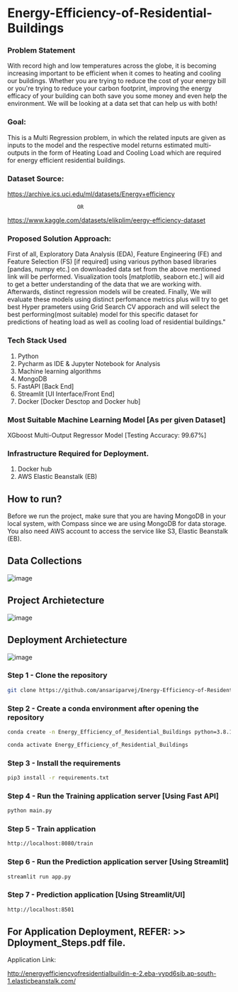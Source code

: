 # Energy-Efficiency-of-Residential-Buildings

### Problem Statement

With record high and low temperatures across the globe, it is becoming increasing important to be efficient when it comes to heating and cooling our buildings. Whether you are trying to reduce the cost of your energy bill or you're trying to reduce your carbon footprint, improving the energy efficacy of your building can both save you some money and even help the environment. We will be looking at a data set that can help us with both!

### Goal:

This is a Multi Regression problem, in which the related inputs are given as inputs to the model and the respective model returns estimated multi-outputs in the form of Heating Load and Cooling Load which are required for energy efficient residential buildings.

### Dataset Source:

https://archive.ics.uci.edu/ml/datasets/Energy+efficiency

                          OR

https://www.kaggle.com/datasets/elikplim/eergy-efficiency-dataset


### Proposed Solution Approach:

First of all, Exploratory Data Analysis (EDA), Feature Engineering (FE) and Feature Selection (FS) [if required] using various python based libraries [pandas, numpy etc.] on downloaded data set from the above mentioned link will be performed. Visualization tools [matplotlib, seaborn etc.] will aid to get a better understanding of the data that we are working with. Afterwards, distinct regression models wiil be created. Finally, We will evaluate these models using distinct perfomance metrics plus will try to get best Hyper prameters using Grid Search CV apporach and will select the best performing(most suitable) model for this specific dataset for predictions of heating load as well as cooling load of residential buildings."

### Tech Stack Used

1. Python 
2. Pycharm as IDE & Jupyter Notebook for Analysis
3. Machine learning algorithms 
4. MongoDB
5. FastAPI [Back End]
6. Streamlit [UI Interface/Front End]
7. Docker [Docker Desctop and Docker hub]

### Most Suitable Machine Learning Model [As per given Dataset] 

XGboost Multi-Output Regressor Model [Testing Accuracy: 99.67%]

### Infrastructure Required for Deployment.

1. Docker hub
2. AWS Elastic Beanstalk (EB)

## How to run?

Before we run the project, make sure that you are having MongoDB in your local system, with Compass since we are using MongoDB for data storage. You also need AWS account to access the service like S3, Elastic Beanstalk (EB).

## Data Collections
![image](https://user-images.githubusercontent.com/57321948/193536736-5ccff349-d1fb-486e-b920-02ad7974d089.png)


## Project Archietecture
![image](https://user-images.githubusercontent.com/57321948/193536768-ae704adc-32d9-4c6c-b234-79c152f756c5.png)


## Deployment Archietecture
![image](https://user-images.githubusercontent.com/57321948/193536973-4530fe7d-5509-4609-bfd2-cd702fc82423.png)


### Step 1 - Clone the repository
```bash
git clone https://github.com/ansariparvej/Energy-Efficiency-of-Residential-Buildings.git
```

### Step 2 - Create a conda environment after opening the repository

```bash
conda create -n Energy_Efficiency_of_Residential_Buildings python=3.8.16 -y
```

```bash
conda activate Energy_Efficiency_of_Residential_Buildings
```

### Step 3 - Install the requirements
```bash
pip3 install -r requirements.txt
```

### Step 4 - Run the Training application server [Using Fast API]
```bash
python main.py
```

### Step 5 - Train application 
```bash
http://localhost:8080/train

```

### Step 6 - Run the Prediction application server [Using Streamlit]
```bash
streamlit run app.py
```

### Step 7 - Prediction application [Using Streamlit/UI]
```bash
http://localhost:8501

```

## For Application Deployment, REFER: >> Dployment_Steps.pdf file.


Application Link:

http://energyefficiencyofresidentialbuildin-e-2.eba-vypd6sib.ap-south-1.elasticbeanstalk.com/

